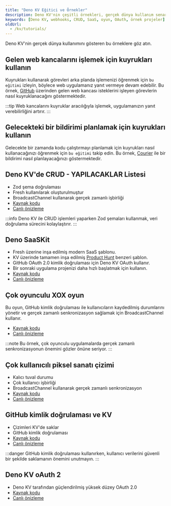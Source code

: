 ```yaml
---
title: "Deno KV Eğitici ve Örnekler"
description: Deno KV'nin çeşitli örnekleri, gerçek dünya kullanım senaryolarını ve nasıl uygulanacağını gösteriyor. Web kancalarını işlemekten, CRUD uygulamalarına kadar geniş bir yelpazeyi kapsar.
keywords: [Deno KV, webhooks, CRUD, SaaS, oyun, OAuth, örnek projeler]
oldUrl:
  - /kv/tutorials/
---
```


Deno KV'nin gerçek dünya kullanımını gösteren bu örneklere göz atın.

## Gelen web kancalarını işlemek için kuyrukları kullanın

Kuyrukları kullanarak görevleri arka planda işlemenizi öğrenmek için `bu eğitimi` izleyin, böylece web uygulamanız yanıt vermeye devam edebilir. Bu örnek, [GitHub](https://www.github.com) üzerinden gelen web kancası isteklerini işleyen görevlerin nasıl kuyruklanacağını göstermektedir.

:::tip
Web kancalarını kuyruklar aracılığıyla işlemek, uygulamanızın yanıt verebilirliğini artırır.
:::

## Gelecekteki bir bildirimi planlamak için kuyrukları kullanın

Gelecekte bir zamanda kodu çalıştırmayı planlamak için kuyrukları nasıl kullanacağınızı öğrenmek için `bu eğitimi` takip edin. Bu örnek, [Courier](https://www.courier.com/) ile bir bildirimi nasıl planlayacağınızı göstermektedir.

## Deno KV'de CRUD - YAPILACAKLAR Listesi

- Zod şema doğrulaması
- Fresh kullanılarak oluşturulmuştur
- BroadcastChannel kullanarak gerçek zamanlı işbirliği
- [Kaynak kodu](https://github.com/denoland/showcase_todo)
- [Canlı önizleme](https://showcase-todo.deno.dev/)

:::info
Deno KV ile CRUD işlemleri yaparken Zod şemaları kullanmak, veri doğrulama sürecini kolaylaştırır.
:::

## Deno SaaSKit

- Fresh üzerine inşa edilmiş modern SaaS şablonu.
- KV üzerinde tamamen inşa edilmiş [Product Hunt](https://www.producthunt.com/) benzeri şablon.
- GitHub OAuth 2.0 kimlik doğrulaması için Deno KV OAuth kullanır.
- Bir sonraki uygulama projenizi daha hızlı başlatmak için kullanın.
- [Kaynak kodu](https://github.com/denoland/saaskit)
- [Canlı önizleme](https://hunt.deno.land/)

## Çok oyunculu XOX oyun

Bu oyun, GitHub kimlik doğrulaması ile kullanıcıların kaydedilmiş durumlarını yönetir ve gerçek zamanlı senkronizasyon sağlamak için BroadcastChannel kullanır.

- [Kaynak kodu](https://github.com/denoland/tic-tac-toe)
- [Canlı önizleme](https://tic-tac-toe-game.deno.dev/)

:::note
Bu örnek, çok oyunculu uygulamalarda gerçek zamanlı senkronizasyonun önemini gözler önüne seriyor.
:::

## Çok kullanıcılı piksel sanatı çizimi

- Kalıcı tuval durumu
- Çok kullanıcı işbirliği
- BroadcastChannel kullanarak gerçek zamanlı senkronizasyon
- [Kaynak kodu](https://github.com/denoland/pixelpage)
- [Canlı önizleme](https://pixelpage.deno.dev/)

## GitHub kimlik doğrulaması ve KV

- Çizimleri KV'de saklar
- GitHub kimlik doğrulaması
- [Kaynak kodu](https://github.com/hashrock/kv-sketchbook)
- [Canlı önizleme](https://hashrock-kv-sketchbook.deno.dev/)

:::danger
GitHub kimlik doğrulaması kullanırken, kullanıcı verilerini güvenli bir şekilde saklamanın önemini unutmayın.
:::

## Deno KV oAuth 2

- Deno KV tarafından güçlendirilmiş yüksek düzey OAuth 2.0
- [Kaynak kodu](https://github.com/denoland/deno_kv_oauth)
- [Canlı önizleme](https://kv-oauth.deno.dev/)